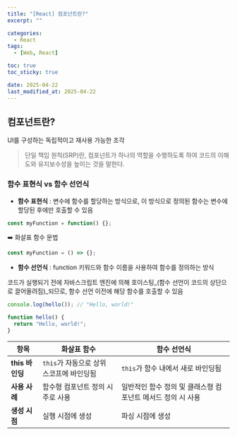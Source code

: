 ```yaml
---
title: "[React] 컴포넌트란?"
excerpt: ""

categories:
  - React
tags:
  - [Web, React]

toc: true
toc_sticky: true

date: 2025-04-22
last_modified_at: 2025-04-22
---
```


## 컴포넌트란?
UI를 구성하는 독립적이고 재사용 가능한 조각

> 단일 책임 원칙(SRP)란, 컴포넌트가 하나의 역할을 수행하도록 하여 코드의 이해도와 유지보수성을 높이는 것을 말한다.



### 함수 표현식 vs 함수 선언식
- **함수 표현식** : 변수에 함수를 할당하는 방식으로, 이 방식으로 정의된 함수는 변수에 할당된 후에만 호출할 수 있음
  
```js
const myFunction = function() {};
```

➡️ 화살표 함수 문법
```js
const myFunction = () => {};
```

- **함수 선언식** : function 키워드와 함수 이름을 사용하여 함수를 정의하는 방식

코드가 실행되기 전에 자바스크립트 엔진에 의해 호이스팅_(함수 선언이 코드의 상단으로 끌어올려짐)_되므로, 함수 선언 이전에 해당 함수를 호출할 수 있음

```js
console.log(hello()); // "Hello, world!"

function hello() {
  return "Hello, world!";
}
```
  
|항목|화살표 함수|함수 선언식|
|------|---|---|
|**this 바인딩**|`this`가 자동으로 상위 스코프에 바인딩됨|`this`가 함수 내에서 새로 바인딩됨|
|**사용 사례**|함수형 컴포넌트 정의 시 주로 사용|일반적인 함수 정의 및 클래스형 컴포넌트 메서드 정의 시 사용|
|**생성 시점**|실행 시점에 생성|파싱 시점에 생성|
